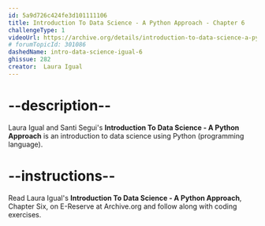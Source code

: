 ```yaml
---
id: 5a9d726c424fe3d101111106
title: Introduction To Data Science - A Python Approach - Chapter 6
challengeType: 1
videoUrl: https://archive.org/details/introduction-to-data-science-a-python-approach-to-concepts-techniques-and-applications
# forumTopicId: 301086
dashedName: intro-data-science-igual-6
ghissue: 282
creator:  Laura Igual
---
```


# --description--

Laura Igual and Santi Segui's __Introduction To Data Science - A Python Approach__ is an introduction to data science using Python (programming language).

# --instructions--

Read Laura Igual's __Introduction To Data Science - A Python Approach__, Chapter Six, on E-Reserve at Archive.org and follow along with coding exercises. 